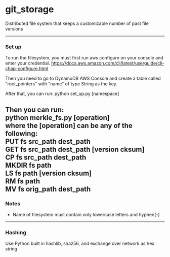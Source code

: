 # git_storage
Distributed file system that keeps a customizable number of past file versions

---
### Set up
To run the filesystem, you must first run aws configure on your console and
enter your credential. https://docs.aws.amazon.com/cli/latest/userguide/cli-chap-configure.html

Then you need to go to DynamoDB AWS Console and create a table called "root_pointers"
with "name" of type String as the key.

After that, you can run:
python set_up.py [namespace]

Then you can run:  
python merkle_fs.py [operation]  
where the [operation] can be any of the following:  
    PUT 	fs src_path dest_path  
    GET		fs src_path dest_path [version cksum]  
    CP		fs src_path dest_path  
    MKDIR	fs path  
    LS		fs path [version cksum]  
    RM		fs path  
    MV		fs orig_path dest_path  
---
### Notes
- Name of filesystem must contain only lowercase letters and hyphen(-)
---
### Hashing
Use Python built in hashlib, sha256, and exchange over network as hex string
